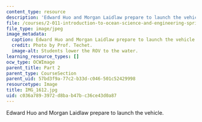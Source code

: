 ```yaml
---
content_type: resource
description: 'Edward Huo and Morgan Laidlaw prepare to launch the vehicle. '
file: /courses/2-011-introduction-to-ocean-science-and-engineering-spring-2006/c036a7893972d8bab47bc36ce43d0a87_IMG_1612.jpg
file_type: image/jpeg
image_metadata:
  caption: Edward Huo and Morgan Laidlaw prepare to launch the vehicle.
  credit: Photo by Prof. Techet.
  image-alt: Students lower the ROV to the water.
learning_resource_types: []
ocw_type: OCWImage
parent_title: Part 2
parent_type: CourseSection
parent_uid: 57bd3f9a-77c2-b33d-c046-501c52429998
resourcetype: Image
title: IMG_1612.jpg
uid: c036a789-3972-d8ba-b47b-c36ce43d0a87
---
```

Edward Huo and Morgan Laidlaw prepare to launch the vehicle. 

